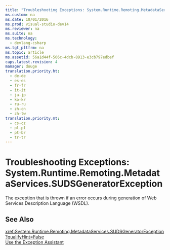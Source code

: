 ```yaml
---
title: "Troubleshooting Exceptions: System.Runtime.Remoting.MetadataServices.SUDSGeneratorException"
ms.custom: na
ms.date: 10/01/2016
ms.prod: visual-studio-dev14
ms.reviewer: na
ms.suite: na
ms.technology: 
  - devlang-csharp
ms.tgt_pltfrm: na
ms.topic: article
ms.assetid: 56a1d44f-506c-4dcb-8913-e3cb797edbef
caps.latest.revision: 4
manager: douge
translation.priority.ht: 
  - de-de
  - es-es
  - fr-fr
  - it-it
  - ja-jp
  - ko-kr
  - ru-ru
  - zh-cn
  - zh-tw
translation.priority.mt: 
  - cs-cz
  - pl-pl
  - pt-br
  - tr-tr
---
```

# Troubleshooting Exceptions: System.Runtime.Remoting.MetadataServices.SUDSGeneratorException
The exception that is thrown if an error occurs during generation of Web Services Description Language (WSDL).  
  
## See Also  
 <xref:System.Runtime.Remoting.MetadataServices.SUDSGeneratorException?qualifyHint=False>   
 [Use the Exception Assistant](../Topic/How%20to:%20Use%20the%20Exception%20Assistant.md)